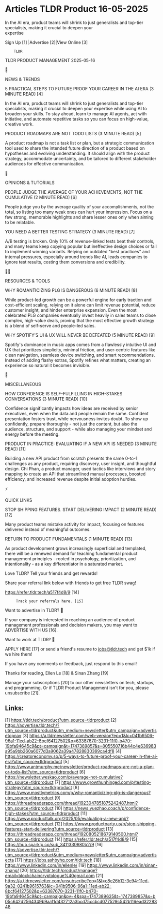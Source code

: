 # Articles TLDR Product 16-05-2025

In the AI era, product teams will shrink to just generalists and
top-tier specialists, making it crucial to deepen your
expertise ‌ ‌ ‌ ‌ ‌ ‌ ‌ ‌ ‌ ‌ ‌ ‌ ‌ ‌ ‌ ‌ ‌ ‌ ‌ ‌ ‌ ‌ ‌ ‌ ‌ ‌  ‌ ‌ ‌ ‌ ‌ ‌ ‌ ‌ ‌ ‌ ‌ ‌ ‌ ‌ ‌ ‌ ‌ ‌ ‌ ‌ ‌ ‌ ‌ ‌ ‌ ‌ 


 Sign Up [1] |Advertise [2]|View Online [3] 

		TLDR 

TLDR PRODUCT MANAGEMENT 2025-05-16

📱 

NEWS & TRENDS

 5 PRACTICAL STEPS TO FUTURE PROOF YOUR CAREER IN THE AI ERA (3 MINUTE
READ) [4] 

 In the AI era, product teams will shrink to just generalists and
top-tier specialists, making it crucial to deepen your expertise while
using AI to broaden your skills. To stay ahead, learn to manage AI
agents, act with initiative, and automate repetitive tasks so you can
focus on high-value, creative work. 

 PRODUCT ROADMAPS ARE NOT TODO LISTS (3 MINUTE READ) [5] 

 A product roadmap is not a task list or plan, but a strategic
communication tool used to share the intended future direction of a
product based on hypotheses and evolving understanding. It should
align with the product strategy, accommodate uncertainty, and be
tailored to different stakeholder audiences for effective
communication. 

🚀 

OPINIONS & TUTORIALS

 PEOPLE JUDGE THE AVERAGE OF YOUR ACHIEVEMENTS, NOT THE CUMULATIVE (2
MINUTE READ) [6] 

 People judge you by the average quality of your accomplishments, not
the total, so listing too many weak ones can hurt your impression.
Focus on a few strong, memorable highlights and share lesser ones only
when aiming to be relatable. 

 YOU NEED A BETTER TESTING STRATEGY (3 MINUTE READ) [7] 

 A/B testing is broken. Only 10% of revenue-linked tests beat their
controls, and many teams keep copying popular but ineffective design
choices or fail to implement winning variants. Relying on outdated
"best practices" and internal pressures, especially around trends like
AI, leads companies to ignore test results, costing them conversions
and credibility. 

🧑‍💻 

RESOURCES & TOOLS

 WHY ROMANTICIZING PLG IS DANGEROUS (6 MINUTE READ) [8] 

 While product-led growth can be a powerful engine for early traction
and cost-efficient scaling, relying on it alone can limit revenue
potential, reduce customer insight, and hinder enterprise expansion.
Even the most celebrated PLG companies eventually invest heavily in
sales teams to close complex, high-value deals, proving that the most
effective growth strategy is a blend of self-serve and people-led
sales. 

 WHY SPOTIFY'S UI & UX WILL NEVER BE DEFEATED (5 MINUTE READ) [9] 

 Spotify's dominance in music apps comes from a flawlessly intuitive
UI and UX that prioritizes simplicity, minimal friction, and
user-centric features like clean navigation, seamless device
switching, and smart recommendations. Instead of adding flashy extras,
Spotify refines what matters, creating an experience so natural it
becomes invisible. 

🎁 

MISCELLANEOUS

 HOW CONFIDENCE IS SELF-FULFILLING IN HIGH-STAKES CONVERSATIONS (3
MINUTE READ) [10] 

 Confidence significantly impacts how ideas are received by senior
executives, even when the data and people remain the same. Confident
presentation fosters trust, while nervousness invites doubt. To show
up confidently, prepare thoroughly - not just the content, but also
the audience, structure, and support - while also managing your
mindset and energy before the meeting. 

 PRODUCT IN PRACTICE: EVALUATING IF A NEW API IS NEEDED (3 MINUTE
READ) [11] 

 Building a new API product from scratch presents the same 0-to-1
challenges as any product, requiring discovery, user insight, and
thoughtful design. Chi Phan, a product manager, used tactics like
interviews and story mapping to create an API that streamlined manual
processes, boosted efficiency, and increased revenue despite initial
adoption hurdles. 

⚡ 

QUICK LINKS

 STOP SHIPPING FEATURES. START DELIVERING IMPACT (2 MINUTE READ) [12] 

 Many product teams mistake activity for impact, focusing on features
delivered instead of meaningful outcomes. 

 RETURN TO PRODUCT FUNDAMENTALS (1 MINUTE READ) [13] 

 As product development grows increasingly superficial and templated,
there will be a renewed demand for teaching fundamental product
management principles - rooted in psychology, prioritization, and
intentionality - as a key differentiator in a saturated market. 

Love TLDR? Tell your friends and get rewards!

 Share your referral link below with friends to get free TLDR swag! 

 https://refer.tldr.tech/a517f4d8/9 [14] 

		 Track your referrals here. [15] 

Want to advertise in TLDR? 📰

 If your company is interested in reaching an audience of product
management professionals and decision makers, you may want to
ADVERTISE WITH US [16]. 

Want to work at TLDR? 💼

 APPLY HERE [17] or send a friend's resume to jobs@tldr.tech and get
$1k if we hire them! 

 If you have any comments or feedback, just respond to this email! 

Thanks for reading, 
Ellen Le [18] & Sinan Zhang [19] 

 Manage your subscriptions [20] to our other newsletters on tech,
startups, and programming. Or if TLDR Product Management isn't for
you, please unsubscribe [21]. 

 

Links:
------
[1] https://tldr.tech/product?utm_source=tldrproduct
[2] https://advertise.tldr.tech/?utm_source=tldrproduct&utm_medium=newsletter&utm_campaign=advertisetopnav
[3] https://a.tldrnewsletter.com/web-version?ep=1&lc=041b9506-96a1-11ed-ab22-8bcf64127502&p=63387670-3231-11f0-b470-19bfa94645c9&pt=campaign&t=1747389857&s=805550716b44c4e636983a95a9bb260a6077d3a9062a39a47828830399ca4df8
[4] https://creatoreconomy.so/p/5-ways-to-future-proof-your-career-in-the-ai-era?utm_source=tldrproduct
[5] https://www.antmurphy.me/newsletter/product-roadmaps-are-not-a-plan-or-todo-list?utm_source=tldrproduct
[6] https://newsletter.weskao.com/p/average-not-cumulative?utm_source=tldrproduct
[7] https://www.growthunhinged.com/p/testing-strategy?utm_source=tldrproduct
[8] https://www.mostlymetrics.com/p/why-romanticizing-plg-is-dangerous?utm_source=tldrproduct
[9] https://threadreaderapp.com/thread/1923047851875242487.html?utm_source=tldrproduct
[10] https://news.yuezhao.coach/p/confidence-high-stakes?utm_source=tldrproduct
[11] https://www.producttalk.org/2025/05/evaluating-a-new-api/?utm_source=tldrproduct
[12] https://www.productparty.us/p/stop-shipping-features-start-delivering?utm_source=tldrproduct
[13] https://threadreaderapp.com/thread/1920805218679140500.html?utm_source=tldrproduct
[14] https://refer.tldr.tech/a517f4d8/9
[15] https://hub.sparklp.co/sub_3411330980b2/9
[16] https://advertise.tldr.tech/?utm_source=tldrproduct&utm_medium=newsletter&utm_campaign=advertisecta
[17] https://jobs.ashbyhq.com/tldr.tech
[18] https://www.linkedin.com/in/ellenle/
[19] https://www.linkedin.com/in/sinan-zhang/
[20] https://tldr.tech/product/manage?email=blockchaincryptologue%40gmail.com
[21] https://a.tldrnewsletter.com/unsubscribe?ep=1&l=c8e26b12-3e94-11ed-9a32-0241b9615763&lc=041b9506-96a1-11ed-ab22-8bcf64127502&p=63387670-3231-11f0-b470-19bfa94645c9&pt=campaign&pv=4&spa=1747389635&t=1747389857&s=b05c642d2564349b9aa11d432712a3bcd75ccbcd077529c542b116ead3228348